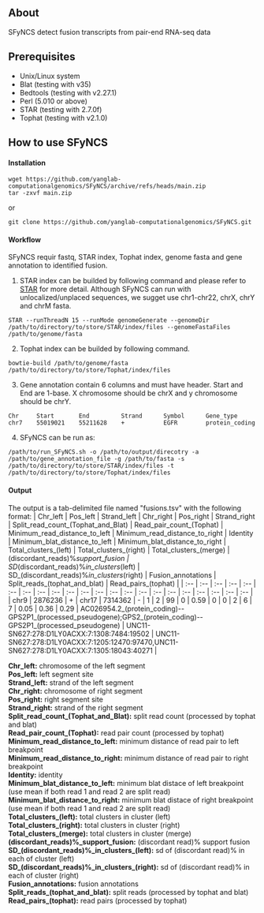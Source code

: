 ## About
SFyNCS detect fusion transcripts from pair-end RNA-seq data

## Prerequisites
- Unix/Linux system
- Blat (testing with v35)
- Bedtools (testing with v2.27.1)
- Perl (5.010 or above)
- STAR (testing with 2.7.0f)
- Tophat (testing with v2.1.0)

## How to use SFyNCS
#### Installation
```
wget https://github.com/yanglab-computationalgenomics/SFyNCS/archive/refs/heads/main.zip
tar -zxvf main.zip
```
or
```
git clone https://github.com/yanglab-computationalgenomics/SFyNCS.git
```

#### Workflow
SFyNCS requir fastq, STAR index, Tophat index, genome fasta and gene annotation to identified fusion.
1. STAR index can be builded by following command and please refer to [STAR](https://github.com/alexdobin/STAR) for more detail. Although SFyNCS can run with unlocalized/unplaced sequences, we sugget use chr1-chr22, chrX, chrY and chrM fasta.
```
STAR --runThreadN 15 --runMode genomeGenerate --genomeDir /path/to/directory/to/store/STAR/index/files --genomeFastaFiles /path/to/genome/fasta
```
2. Tophat index can be builded by following command.
```
bowtie-build /path/to/genome/fasta /path/to/directory/to/store/Tophat/index/files
```
3. Gene annotation contain 6 columns and must have header. Start and End are 1-base. X chromosome should be chrX and y chromosome should be chrY.
```
Chr     Start       End         Strand      Symbol      Gene_type
chr7    55019021    55211628    +           EGFR        protein_coding
```
4. SFyNCS can be run as:
```
/path/to/run_SFyNCS.sh -o /path/to/output/direcotry -a /path/to/gene_annotation_file -g /path/to/fasta -s /path/to/directory/to/store/STAR/index/files -t /path/to/directory/to/store/Tophat/index/files
```

#### Output
The output is a tab-delimited file named "fusions.tsv" with the following format:
| Chr_left | Pos_left | Strand_left | Chr_right | Pos_right | Strand_right | Split_read_count_(Tophat_and_Blat) | Read_pair_count_(Tophat) | Minimum_read_distance_to_left | Minimum_read_distance_to_right | Identity | Minimum_blat_distance_to_left | Minimum_blat_distance_to_right | Total_clusters_(left) | Total_clusters_(right) | Total_clusters_(merge) | (discordant_reads)%_support_fusion | SD_(discordant_reads)%_in_clusters_(left) | SD_(discordant_reads)%_in_clusters_(right) | Fusion_annotations | Split_reads_(tophat_and_blat) | Read_pairs_(tophat) |
| :-- | :-- | :-- | :-- | :-- | :--  | :-- | :-- | :-- | :-- | :-- | :-- | :-- | :-- | :-- | :-- | :-- | :-- | :-- | :-- | :-- | :-- |
| chr9 | 2876236 | + | chr17 | 7314362 | -  | 1 | 2 | 99 | 0 | 0.59 | 0 | 0 | 2 | 6 | 7 | 0.05 | 0.36 | 0.29 | AC026954.2_(protein_coding)--GPS2P1_(processed_pseudogene);GPS2_(protein_coding)--GPS2P1_(processed_pseudogene) | UNC11-SN627:278:D1LY0ACXX:7:1308:7484:19502 | UNC11-SN627:278:D1LY0ACXX:7:1205:12470:97470,UNC11-SN627:278:D1LY0ACXX:7:1305:18043:40271 |

**Chr_left:** chromosome of the left segment <br>
**Pos_left:** left segment site <br>
**Strand_left:** strand of the left segment <br>
**Chr_right:** chromosome of right segment <br>
**Pos_right:** right segment site <br>
**Strand_right:** strand of the right segment <br>
**Split_read_count_(Tophat_and_Blat):** split read count (processed by tophat and blat) <br>
**Read_pair_count_(Tophat):** read pair count (processed by tophat) <br>
**Minimum_read_distance_to_left:** minimum distance of read pair to left breakpoint <br>
**Minimum_read_distance_to_right:** minimum distance of read pair to right breakpoint <br>
**Identity:** identity <br>
**Minimum_blat_distance_to_left:** minimum blat distace of left breakpoint (use mean if both read 1 and read 2 are split read) <br>
**Minimum_blat_distance_to_right:** minimum blat distace of right breakpoint (use mean if both read 1 and read 2 are split read) <br>
**Total_clusters_(left):** total clusters in cluster (left) <br>
**Total_clusters_(right):** total clusters in cluster (right) <br>
**Total_clusters_(merge):** total clusters in cluster (merge) <br>
**(discordant_reads)%\_support_fusion:** (discordant read)% support fusion <br>
**SD_(discordant_reads)%\_in_clusters_(left):** sd of (discordant read)% in each of cluster (left) <br>
**SD_(discordant_reads)%\_in_clusters_(right):** sd of (discordant read)% in each of cluster (right) <br>
**Fusion_annotations:** fusion annotations <br>
**Split_reads_(tophat_and_blat):** split reads (processed by tophat and blat) <br>
**Read_pairs_(tophat):** read pairs (processed by tophat) <br>

